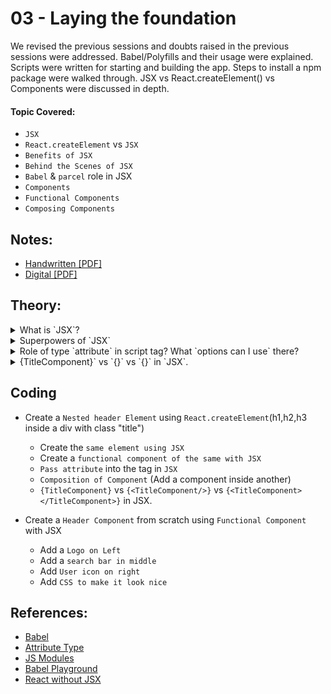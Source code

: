 # 03 - Laying the foundation

We revised the previous sessions and doubts raised in the previous sessions were addressed. Babel/Polyfills and their usage were explained. Scripts were written for starting and building the app. Steps to install a npm package were walked through. JSX vs React.createElement() vs Components were discussed in depth.

#### Topic Covered:

- `JSX`
- `React.createElement` vs `JSX`
- `Benefits of JSX`
- `Behind the Scenes of JSX`
- `Babel` & `parcel` role in JSX
- `Components`
- `Functional Components`
- `Composing Components`

## Notes:

- [Handwritten [PDF]](https://github.com/deltanode/react-playground/blob/main/00-React-Notes/Chapter%2003%20-%20Laying%20the%20Foundation%20-%20HandWritten%20Notes.pdf)
- [Digital [PDF]](https://github.com/deltanode/react-playground/blob/main/00-React-Notes/Chapter%2003%20-%20Laying%20the%20Foundation%20-%20Digital%20Notes.pdf)

## Theory:

  <!-- *******************************-->
  <details>
    <summary>What is `JSX`?</summary>
    <br>
  <blockquote>A</blockquote> <br>
  </details>

  <!-- *******************************-->
  <details>
    <summary>Superpowers of `JSX`</summary>
    <br>
  <blockquote>A</blockquote> <br>
  </details>

  <!-- *******************************-->
  <details>
    <summary>Role of type `attribute` in script tag? What `options can I use` there?</summary>
    <br>
  <blockquote>A</blockquote> <br>
  </details>
 
  <!-- *******************************-->
  <details>
    <summary>{TitleComponent}` vs `{<TitleComponent/>}` vs `{<TitleComponent></TitleComponent>}` in `JSX`.</summary>
    <br>
  <blockquote>A</blockquote> <br>
  </details>
  <!-- *******************************-->

## Coding

- Create a `Nested header Element` using `React.createElement`(h1,h2,h3 inside a div with class "title")

  - Create the `same element using JSX`
  - Create a `functional component of the same with JSX`
  - `Pass attribute` into the tag in `JSX`
  - `Composition of Component` (Add a component inside another)
  - `{TitleComponent}` vs `{<TitleComponent/>}` vs `{<TitleComponent></TitleComponent>}` in JSX.

- Create a `Header Component` from scratch using `Functional Component` with JSX
  - Add a `Logo on Left`
  - Add a `search bar in middle`
  - Add `User icon on right`
  - Add `CSS to make it look nice`

## References:

- [Babel](https://babeljs.io/)
- [Attribute Type](https://developer.mozilla.org/en-US/docs/Web/HTML/Element/script#attr-type)
- [JS Modules](https://developer.mozilla.org/en-US/docs/Web/JavaScript/Guide/Modules)
- [Babel Playground](https://babeljs.io/repl#)
- [React without JSX](https://reactjs.org/docs/react-without-jsx.html)

